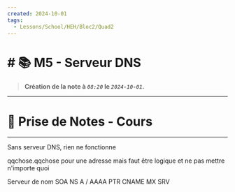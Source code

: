 ```yaml
---
created: 2024-10-01
tags:
  - Lessons/School/HEH/Bloc2/Quad2
---
```


# # 📚  M5 - Serveur DNS
> **Création de la note à *`08:20`* le *`2024-10-01`.***
---

# 📝 Prise de Notes - Cours

---
Sans serveur DNS, rien ne fonctionne 

qqchose.qqchose pour une adresse
mais faut être logique et ne pas mettre n'importe quoi


Serveur de nom
SOA
NS
A / AAAA
PTR
CNAME
MX
SRV